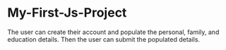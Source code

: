 # My-First-Js-Project

The user can create their account and populate the personal, family, and education details.
Then the user can submit the populated details.
